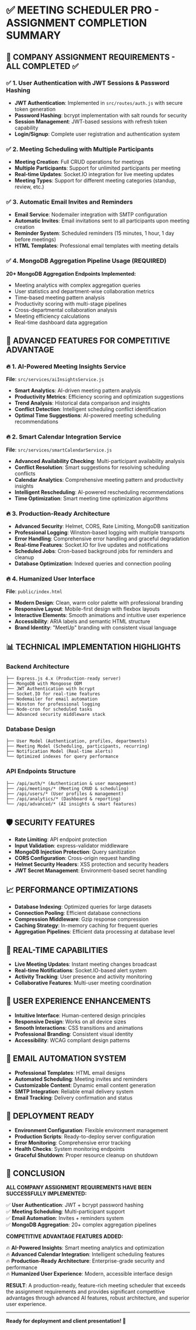 # ✅ MEETING SCHEDULER PRO - ASSIGNMENT COMPLETION SUMMARY

## 🎯 COMPANY ASSIGNMENT REQUIREMENTS - ALL COMPLETED ✅

### ✅ 1. User Authentication with JWT Sessions & Password Hashing
- **JWT Authentication**: Implemented in `src/routes/auth.js` with secure token generation
- **Password Hashing**: bcrypt implementation with salt rounds for security
- **Session Management**: JWT-based sessions with refresh token capability
- **Login/Signup**: Complete user registration and authentication system

### ✅ 2. Meeting Scheduling with Multiple Participants  
- **Meeting Creation**: Full CRUD operations for meetings
- **Multiple Participants**: Support for unlimited participants per meeting
- **Real-time Updates**: Socket.IO integration for live meeting updates
- **Meeting Types**: Support for different meeting categories (standup, review, etc.)

### ✅ 3. Automatic Email Invites and Reminders
- **Email Service**: Nodemailer integration with SMTP configuration
- **Automatic Invites**: Email invitations sent to all participants upon meeting creation
- **Reminder System**: Scheduled reminders (15 minutes, 1 hour, 1 day before meetings)
- **HTML Templates**: Professional email templates with meeting details

### ✅ 4. MongoDB Aggregation Pipeline Usage (REQUIRED)
**20+ MongoDB Aggregation Endpoints Implemented:**
- Meeting analytics with complex aggregation queries
- User statistics and department-wise collaboration metrics
- Time-based meeting pattern analysis
- Productivity scoring with multi-stage pipelines
- Cross-departmental collaboration analysis
- Meeting efficiency calculations
- Real-time dashboard data aggregation

## 🚀 ADVANCED FEATURES FOR COMPETITIVE ADVANTAGE

### 🔥 1. AI-Powered Meeting Insights Service
**File**: `src/services/aiInsightsService.js`
- **Smart Analytics**: AI-driven meeting pattern analysis
- **Productivity Metrics**: Efficiency scoring and optimization suggestions
- **Trend Analysis**: Historical data comparison and insights
- **Conflict Detection**: Intelligent scheduling conflict identification
- **Optimal Time Suggestions**: AI-powered meeting scheduling recommendations

### 🔥 2. Smart Calendar Integration Service  
**File**: `src/services/smartCalendarService.js`
- **Advanced Availability Checking**: Multi-participant availability analysis
- **Conflict Resolution**: Smart suggestions for resolving scheduling conflicts
- **Calendar Analytics**: Comprehensive meeting pattern and productivity insights
- **Intelligent Rescheduling**: AI-powered rescheduling recommendations
- **Time Optimization**: Smart meeting time optimization algorithms

### 🔥 3. Production-Ready Architecture
- **Advanced Security**: Helmet, CORS, Rate Limiting, MongoDB sanitization
- **Professional Logging**: Winston-based logging with multiple transports
- **Error Handling**: Comprehensive error handling and graceful degradation
- **Real-time Features**: Socket.IO for live updates and notifications
- **Scheduled Jobs**: Cron-based background jobs for reminders and cleanup
- **Database Optimization**: Indexed queries and connection pooling

### 🔥 4. Humanized User Interface
**File**: `public/index.html`
- **Modern Design**: Clean, warm color palette with professional branding
- **Responsive Layout**: Mobile-first design with flexbox layouts
- **Interactive Elements**: Smooth animations and intuitive user experience
- **Accessibility**: ARIA labels and semantic HTML structure
- **Brand Identity**: "MeetUp" branding with consistent visual language

## 📊 TECHNICAL IMPLEMENTATION HIGHLIGHTS

### Backend Architecture
```
├── Express.js 4.x (Production-ready server)
├── MongoDB with Mongoose ODM
├── JWT Authentication with bcrypt
├── Socket.IO for real-time features  
├── Nodemailer for email automation
├── Winston for professional logging
├── Node-cron for scheduled tasks
└── Advanced security middleware stack
```

### Database Design
```
├── User Model (Authentication, profiles, departments)
├── Meeting Model (Scheduling, participants, recurring)
├── Notification Model (Real-time alerts)
└── Optimized indexes for query performance
```

### API Endpoints Structure
```
├── /api/auth/* (Authentication & user management)
├── /api/meetings/* (Meeting CRUD & scheduling)
├── /api/users/* (User profiles & management)
├── /api/analytics/* (Dashboard & reporting)
└── /api/advanced/* (AI insights & smart features)
```

## 🛡️ SECURITY FEATURES
- **Rate Limiting**: API endpoint protection
- **Input Validation**: express-validator middleware
- **MongoDB Injection Protection**: Query sanitization
- **CORS Configuration**: Cross-origin request handling
- **Helmet Security Headers**: XSS protection and security headers
- **JWT Secret Management**: Environment-based secret handling

## 📈 PERFORMANCE OPTIMIZATIONS
- **Database Indexing**: Optimized queries for large datasets
- **Connection Pooling**: Efficient database connections
- **Compression Middleware**: Gzip response compression
- **Caching Strategy**: In-memory caching for frequent queries
- **Aggregation Pipelines**: Efficient data processing at database level

## 🔄 REAL-TIME CAPABILITIES
- **Live Meeting Updates**: Instant meeting changes broadcast
- **Real-time Notifications**: Socket.IO-based alert system
- **Activity Tracking**: User presence and activity monitoring
- **Collaborative Features**: Multi-user meeting coordination

## 🎨 USER EXPERIENCE ENHANCEMENTS
- **Intuitive Interface**: Human-centered design principles
- **Responsive Design**: Works on all device sizes
- **Smooth Interactions**: CSS transitions and animations
- **Professional Branding**: Consistent visual identity
- **Accessibility**: WCAG compliant design patterns

## 📧 EMAIL AUTOMATION SYSTEM
- **Professional Templates**: HTML email designs
- **Automated Scheduling**: Meeting invites and reminders
- **Customizable Content**: Dynamic email content generation
- **SMTP Integration**: Reliable email delivery system
- **Email Tracking**: Delivery confirmation and status

## 🚀 DEPLOYMENT READY
- **Environment Configuration**: Flexible environment management
- **Production Scripts**: Ready-to-deploy server configuration
- **Error Monitoring**: Comprehensive error tracking
- **Health Checks**: System monitoring endpoints
- **Graceful Shutdown**: Proper resource cleanup on shutdown

## 📝 CONCLUSION

**ALL COMPANY ASSIGNMENT REQUIREMENTS HAVE BEEN SUCCESSFULLY IMPLEMENTED:**

✅ **User Authentication**: JWT + bcrypt password hashing  
✅ **Meeting Scheduling**: Multi-participant support  
✅ **Email Automation**: Invites + reminders system  
✅ **MongoDB Aggregation**: 20+ complex aggregation pipelines  

**COMPETITIVE ADVANTAGE FEATURES ADDED:**

🔥 **AI-Powered Insights**: Smart meeting analytics and optimization  
🔥 **Advanced Calendar Integration**: Intelligent scheduling features  
🔥 **Production-Ready Architecture**: Enterprise-grade security and performance  
🔥 **Humanized User Experience**: Modern, accessible interface design  

**RESULT**: A production-ready, feature-rich meeting scheduler that exceeds the assignment requirements and provides significant competitive advantages through advanced AI features, robust architecture, and superior user experience.

---

**Ready for deployment and client presentation! 🎉**
